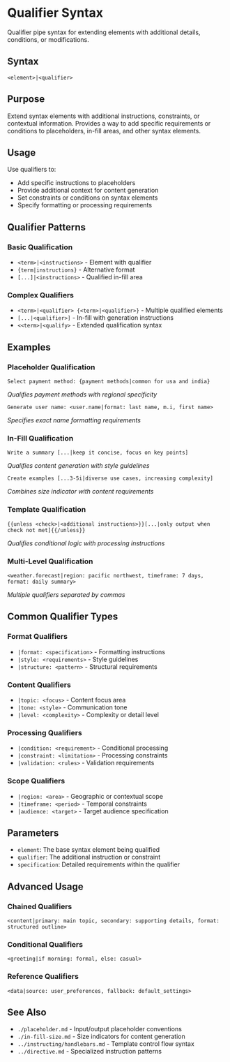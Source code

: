 # Qualifier Syntax
Qualifier pipe syntax for extending elements with additional details, conditions, or modifications.

## Syntax
`<element>|<qualifier>`

## Purpose
Extend syntax elements with additional instructions, constraints, or contextual information. Provides a way to add specific requirements or conditions to placeholders, in-fill areas, and other syntax elements.

## Usage
Use qualifiers to:
- Add specific instructions to placeholders
- Provide additional context for content generation
- Set constraints or conditions on syntax elements
- Specify formatting or processing requirements

## Qualifier Patterns

### Basic Qualification
- `<term>|<instructions>` - Element with qualifier
- `{term|instructions}` - Alternative format
- `[...]|<instructions>` - Qualified in-fill area

### Complex Qualifiers
- `<term>|<qualifier> {<term>|<qualifier>}` - Multiple qualified elements
- `[...|<qualifier>]` - In-fill with generation instructions
- `<<term>|<qualify>` - Extended qualification syntax

## Examples

### Placeholder Qualification
```example
Select payment method: {payment methods|common for usa and india}
```
*Qualifies payment methods with regional specificity*

```example
Generate user name: <user.name|format: last name, m.i, first name>
```
*Specifies exact name formatting requirements*

### In-Fill Qualification
```example
Write a summary [...|keep it concise, focus on key points]
```
*Qualifies content generation with style guidelines*

```example
Create examples [...3-5i|diverse use cases, increasing complexity]
```
*Combines size indicator with content requirements*

### Template Qualification
```example
{{unless <check>|<additional instructions>}}[...|only output when check not met]{{/unless}}
```
*Qualifies conditional logic with processing instructions*

### Multi-Level Qualification
```example
<weather.forecast|region: pacific northwest, timeframe: 7 days, format: daily summary>
```
*Multiple qualifiers separated by commas*

## Common Qualifier Types

### Format Qualifiers
- `|format: <specification>` - Formatting instructions
- `|style: <requirements>` - Style guidelines
- `|structure: <pattern>` - Structural requirements

### Content Qualifiers  
- `|topic: <focus>` - Content focus area
- `|tone: <style>` - Communication tone
- `|level: <complexity>` - Complexity or detail level

### Processing Qualifiers
- `|condition: <requirement>` - Conditional processing
- `|constraint: <limitation>` - Processing constraints
- `|validation: <rules>` - Validation requirements

### Scope Qualifiers
- `|region: <area>` - Geographic or contextual scope
- `|timeframe: <period>` - Temporal constraints
- `|audience: <target>` - Target audience specification

## Parameters
- `element`: The base syntax element being qualified
- `qualifier`: The additional instruction or constraint
- `specification`: Detailed requirements within the qualifier

## Advanced Usage

### Chained Qualifiers
```example
<content|primary: main topic, secondary: supporting details, format: structured outline>
```

### Conditional Qualifiers
```example
<greeting|if morning: formal, else: casual>
```

### Reference Qualifiers
```example
<data|source: user_preferences, fallback: default_settings>
```

## See Also
- `./placeholder.md` - Input/output placeholder conventions
- `./in-fill-size.md` - Size indicators for content generation
- `../instructing/handlebars.md` - Template control flow syntax
- `../directive.md` - Specialized instruction patterns